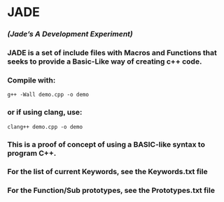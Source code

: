# JADE

### *(Jade’s A Development Experiment)*

### JADE is a set of include files with Macros and Functions that seeks to provide a Basic-Like way of creating c++ code.

### Compile with:  

`g++ -Wall demo.cpp -o demo `

### or if using clang, use:

`clang++ demo.cpp -o demo`

### This is a proof of concept of using a BASIC-like syntax to program C++.

### For the list of current Keywords, see the Keywords.txt file

### For the Function/Sub prototypes, see the Prototypes.txt file
